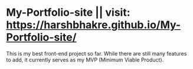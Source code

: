 # My-Portfolio-site || visit: https://harshbhakre.github.io/My-Portfolio-site/
 This is my best front-end project so far. While there are still many features to add, it currently serves as my MVP (Minimum Viable Product).
